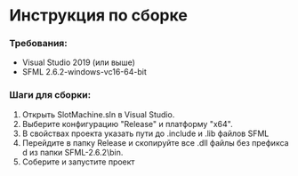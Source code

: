 # Инструкция по сборке

### Требования:
- Visual Studio 2019 (или выше)
- SFML 2.6.2-windows-vc16-64-bit

### Шаги для сборки:
1. Открыть SlotMachine.sln в Visual Studio.
2. Выберите конфигурацию "Release" и платформу "x64".
3. В свойствах проекта указать пути до .include и .lib файлов SFML 
5. Перейдите в папку Release и скопируйте все .dll файлы без префикса d из папки SFML-2.6.2\bin.
6. Соберите и запустите проект
